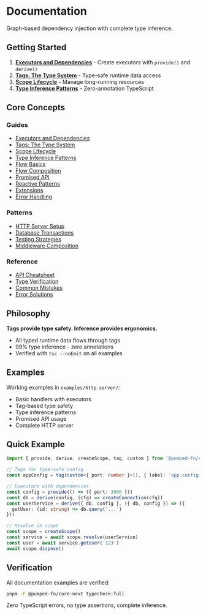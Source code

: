 # Documentation

Graph-based dependency injection with complete type inference.

## Getting Started

1. **[Executors and Dependencies](./guides/01-executors-and-dependencies.md)** - Create executors with `provide()` and `derive()`
2. **[Tags: The Type System](./guides/02-tags-the-type-system.md)** - Type-safe runtime data access
3. **[Scope Lifecycle](./guides/03-scope-lifecycle.md)** - Manage long-running resources
4. **[Type Inference Patterns](./guides/04-type-inference-patterns.md)** - Zero-annotation TypeScript

## Core Concepts

### Guides
- [Executors and Dependencies](./guides/01-executors-and-dependencies.md)
- [Tags: The Type System](./guides/02-tags-the-type-system.md)
- [Scope Lifecycle](./guides/03-scope-lifecycle.md)
- [Type Inference Patterns](./guides/04-type-inference-patterns.md)
- [Flow Basics](./guides/05-flow-basics.md)
- [Flow Composition](./guides/06-flow-composition.md)
- [Promised API](./guides/07-promised-api.md)
- [Reactive Patterns](./guides/08-reactive-patterns.md)
- [Extensions](./guides/09-extensions.md)
- [Error Handling](./guides/10-error-handling.md)

### Patterns
- [HTTP Server Setup](./patterns/http-server-setup.md)
- [Database Transactions](./patterns/database-transactions.md)
- [Testing Strategies](./patterns/testing-strategies.md)
- [Middleware Composition](./patterns/middleware-composition.md)

### Reference
- [API Cheatsheet](./reference/api-cheatsheet.md)
- [Type Verification](./reference/type-verification.md)
- [Common Mistakes](./reference/common-mistakes.md)
- [Error Solutions](./reference/error-solutions.md)

## Philosophy

**Tags provide type safety. Inference provides ergonomics.**

- All typed runtime data flows through tags
- 99% type inference - zero annotations
- Verified with `tsc --noEmit` on all examples

## Examples

Working examples in `examples/http-server/`:
- Basic handlers with executors
- Tag-based type safety
- Type inference patterns
- Promised API usage
- Complete HTTP server

## Quick Example

```typescript
import { provide, derive, createScope, tag, custom } from '@pumped-fn/core-next'

// Tags for type-safe config
const appConfig = tag(custom<{ port: number }>(), { label: 'app.config' })

// Executors with dependencies
const config = provide(() => ({ port: 3000 }))
const db = derive(config, (cfg) => createConnection(cfg))
const userService = derive({ db, config }, ({ db, config }) => ({
  getUser: (id: string) => db.query('...')
}))

// Resolve in scope
const scope = createScope()
const service = await scope.resolve(userService)
const user = await service.getUser('123')
await scope.dispose()
```

## Verification

All documentation examples are verified:

```bash
pnpm -F @pumped-fn/core-next typecheck:full
```

Zero TypeScript errors, no type assertions, complete inference.
